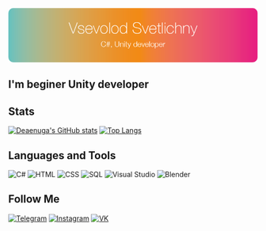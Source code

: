 ![Header](https://github.com/Deaenuga/Deaenuga/blob/main/assets/Ресурс%202.png?raw=true)

## I'm beginer Unity developer

## Stats
[![Deaenuga's GitHub stats](https://github-readme-stats.vercel.app/api?username=deaenuga&show_icons=true&bg_color=DEG,66c1bf,f28a19,e72380&title_color=ffffff&text_color=ffffff&border_radius=15&icon_color=e72380)](https://github.com/deaenuga)
[![Top Langs](https://github-readme-stats.vercel.app/api/top-langs/?username=deaenuga&layout=compact&bg_color=DEG,66c1bf,f28a19,e72380&title_color=ffffff&text_color=ffffff&border_radius=15&icon_color=e72380)](https://github.com/anuraghazra/github-readme-stats)

## Languages and Tools
![C#](https://img.shields.io/badge/-.NET-66c1bf?style=for-the-badge)
![HTML](https://img.shields.io/badge/-HTML-f28a19?style=for-the-badge)
![CSS](https://img.shields.io/badge/-CSS-e72380?style=for-the-badge)
![SQL](https://img.shields.io/badge/-SQL-66c1bf?style=for-the-badge)
![Visual Studio](https://img.shields.io/badge/-Visual_Studio-f28a19?style=for-the-badge)
![Blender](https://img.shields.io/badge/-Blender-e72380?style=for-the-badge)

## Follow Me
[![Telegram](https://img.shields.io/badge/-Telegram-66c1bf?style=for-the-badge)](https://t.me/deaenuga)
[![Instagram](https://img.shields.io/badge/-Instagram-f28a19?style=for-the-badge)](https://www.instagram.com/seva.svetlich/)
[![VK](https://img.shields.io/badge/-Vkontakte-e72380?style=for-the-badge)](https://vk.com/sevasvet66)
